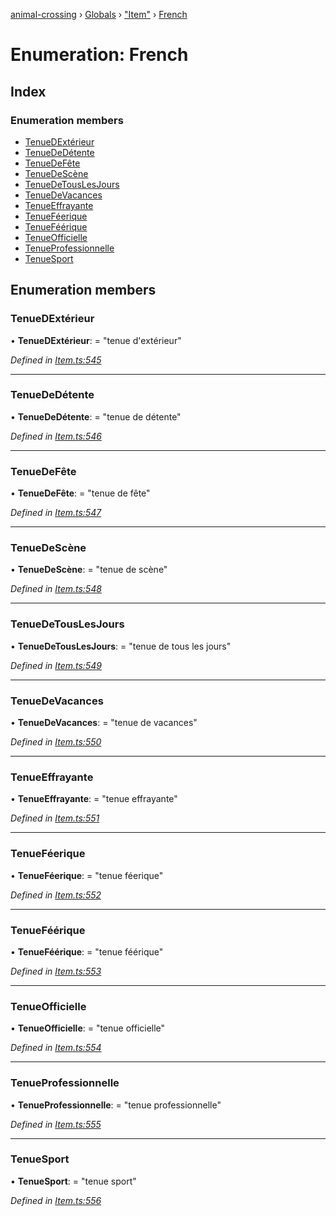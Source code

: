 [animal-crossing](../README.md) › [Globals](../globals.md) › ["Item"](../modules/_item_.md) › [French](_item_.french.md)

# Enumeration: French

## Index

### Enumeration members

* [TenueDExtérieur](_item_.french.md#tenuedextérieur)
* [TenueDeDétente](_item_.french.md#tenuededétente)
* [TenueDeFête](_item_.french.md#tenuedefête)
* [TenueDeScène](_item_.french.md#tenuedescène)
* [TenueDeTousLesJours](_item_.french.md#tenuedetouslesjours)
* [TenueDeVacances](_item_.french.md#tenuedevacances)
* [TenueEffrayante](_item_.french.md#tenueeffrayante)
* [TenueFéerique](_item_.french.md#tenueféerique)
* [TenueFéérique](_item_.french.md#tenueféérique)
* [TenueOfficielle](_item_.french.md#tenueofficielle)
* [TenueProfessionnelle](_item_.french.md#tenueprofessionnelle)
* [TenueSport](_item_.french.md#tenuesport)

## Enumeration members

###  TenueDExtérieur

• **TenueDExtérieur**: = "tenue d'extérieur"

*Defined in [Item.ts:545](https://github.com/Norviah/animal-crossing/blob/3d769dc/module/types/Item.ts#L545)*

___

###  TenueDeDétente

• **TenueDeDétente**: = "tenue de détente"

*Defined in [Item.ts:546](https://github.com/Norviah/animal-crossing/blob/3d769dc/module/types/Item.ts#L546)*

___

###  TenueDeFête

• **TenueDeFête**: = "tenue de fête"

*Defined in [Item.ts:547](https://github.com/Norviah/animal-crossing/blob/3d769dc/module/types/Item.ts#L547)*

___

###  TenueDeScène

• **TenueDeScène**: = "tenue de scène"

*Defined in [Item.ts:548](https://github.com/Norviah/animal-crossing/blob/3d769dc/module/types/Item.ts#L548)*

___

###  TenueDeTousLesJours

• **TenueDeTousLesJours**: = "tenue de tous les jours"

*Defined in [Item.ts:549](https://github.com/Norviah/animal-crossing/blob/3d769dc/module/types/Item.ts#L549)*

___

###  TenueDeVacances

• **TenueDeVacances**: = "tenue de vacances"

*Defined in [Item.ts:550](https://github.com/Norviah/animal-crossing/blob/3d769dc/module/types/Item.ts#L550)*

___

###  TenueEffrayante

• **TenueEffrayante**: = "tenue effrayante"

*Defined in [Item.ts:551](https://github.com/Norviah/animal-crossing/blob/3d769dc/module/types/Item.ts#L551)*

___

###  TenueFéerique

• **TenueFéerique**: = "tenue féerique"

*Defined in [Item.ts:552](https://github.com/Norviah/animal-crossing/blob/3d769dc/module/types/Item.ts#L552)*

___

###  TenueFéérique

• **TenueFéérique**: = "tenue féérique"

*Defined in [Item.ts:553](https://github.com/Norviah/animal-crossing/blob/3d769dc/module/types/Item.ts#L553)*

___

###  TenueOfficielle

• **TenueOfficielle**: = "tenue officielle"

*Defined in [Item.ts:554](https://github.com/Norviah/animal-crossing/blob/3d769dc/module/types/Item.ts#L554)*

___

###  TenueProfessionnelle

• **TenueProfessionnelle**: = "tenue professionnelle"

*Defined in [Item.ts:555](https://github.com/Norviah/animal-crossing/blob/3d769dc/module/types/Item.ts#L555)*

___

###  TenueSport

• **TenueSport**: = "tenue sport"

*Defined in [Item.ts:556](https://github.com/Norviah/animal-crossing/blob/3d769dc/module/types/Item.ts#L556)*
